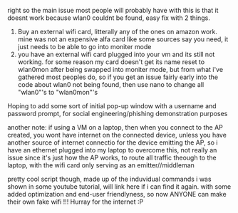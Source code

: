 right so the main issue most people will probably have with this is that it doesnt work because wlan0 couldnt be found, easy fix with 2 things.
1. Buy an external wifi card, litterally any of the ones on amazon work. mine was not an expensive alfa card like some sources say you need, it just needs to be able to go into moniter mode
2. you have an external wifi card plugged into your vm and its still not working. for some reason my card doesn't get its name reset to wlan0mon after being swapped into moniter mode, but from what i've gathered most peoples do, so if you get an issue fairly early into the code about wlan0 not being found, then use nano to change all "wlan0"'s to "wlan0mon"'s

Hoping to add some sort of initial pop-up window with a username and password prompt, for social engineering/phishing demonstration purposes

another note: if using a VM on a laptop, then when you connect to the AP created, you wont have internet on the connected device, unless you have another source of internet connectio for the device emitting the AP, so i have an ethernet plugged into my laptop to overcome this, not really an issue since it's just how the AP works, to route all traffic theough to the laptop, with the wifi card only serving as an emitter//middleman

pretty cool script though, made up of the induvidual commands i was shown in some youtube tutorial, will link here if i can find it again. with some added optimization and end-user friendlyness, so now ANYONE can make their own fake wifi !!! Hurray for the internet :P
